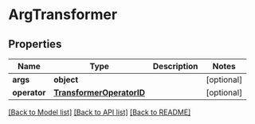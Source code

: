 # ArgTransformer

## Properties
Name | Type | Description | Notes
------------ | ------------- | ------------- | -------------
**args** | **object** |  | [optional] 
**operator** | [**TransformerOperatorID**](TransformerOperatorID.md) |  | [optional] 

[[Back to Model list]](../README.md#documentation-for-models) [[Back to API list]](../README.md#documentation-for-api-endpoints) [[Back to README]](../README.md)



